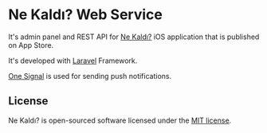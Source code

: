# Ne Kaldı? Web Service
It's admin panel and REST API for [Ne Kaldı?](https://itunes.apple.com/tr/app/ne-kald%C4%B1-ygs-lys-kpss-s%C4%B1nav%C4%B1na-ne-kadar-var/id1143832546) iOS application that is published on App Store.

It's developed with [Laravel](http://www.laravel.com) Framework.

[One Signal](http://www.onesignal.com) is used for sending push notifications.

## License
Ne Kaldı? is open-sourced software licensed under the [MIT license](http://opensource.org/licenses/MIT).
